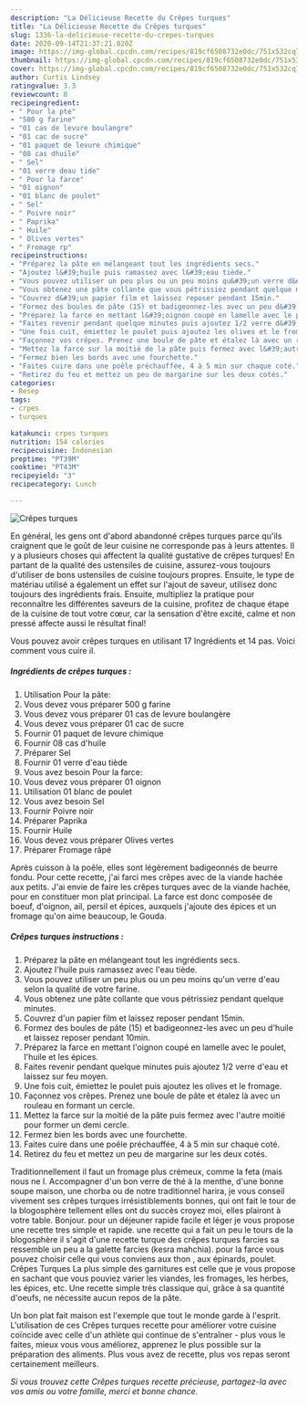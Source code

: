 ```yaml
---
description: "La Délicieuse Recette du Crêpes turques"
title: "La Délicieuse Recette du Crêpes turques"
slug: 1336-la-delicieuse-recette-du-crepes-turques
date: 2020-09-14T21:37:21.020Z
image: https://img-global.cpcdn.com/recipes/819cf6508732e0dc/751x532cq70/crepes-turques-photo-principale-de-la-recette.jpg
thumbnail: https://img-global.cpcdn.com/recipes/819cf6508732e0dc/751x532cq70/crepes-turques-photo-principale-de-la-recette.jpg
cover: https://img-global.cpcdn.com/recipes/819cf6508732e0dc/751x532cq70/crepes-turques-photo-principale-de-la-recette.jpg
author: Curtis Lindsey
ratingvalue: 3.3
reviewcount: 8
recipeingredient:
- " Pour la pte"
- "500 g farine"
- "01 cas de levure boulangre"
- "01 cac de sucre"
- "01 paquet de levure chimique"
- "08 cas dhuile"
- " Sel"
- "01 verre deau tide"
- " Pour la farce"
- "01 oignon"
- "01 blanc de poulet"
- " Sel"
- " Poivre noir"
- " Paprika"
- " Huile"
- " Olives vertes"
- " Fromage rp"
recipeinstructions:
- "Préparez la pâte en mélangeant tout les ingrédients secs."
- "Ajoutez l&#39;huile puis ramassez avec l&#39;eau tiède."
- "Vous pouvez utiliser un peu plus ou un peu moins qu&#39;un verre d&#39;eau selon la qualité de votre farine."
- "Vous obtenez une pâte collante que vous pétrissiez pendant quelque minutes."
- "Couvrez d&#39;un papier film et laissez reposer pendant 15min."
- "Formez des boules de pâte (15) et badigeonnez-les avec un peu d&#39;huile et laissez reposer pendant 10min."
- "Préparez la farce en mettant l&#39;oignon coupé en lamelle avec le poulet, l&#39;huile et les épices."
- "Faites revenir pendant quelque minutes puis ajoutez 1/2 verre d&#39;eau et laissez sur feu moyen."
- "Une fois cuit, émiettez le poulet puis ajoutez les olives et le fromage."
- "Façonnez vos crêpes. Prenez une boule de pâte et étalez là avec un rouleau en formant un cercle."
- "Mettez la farce sur la moitié de la pâte puis fermez avec l&#39;autre moitié pour former un demi cercle."
- "Fermez bien les bords avec une fourchette."
- "Faites cuire dans une poêle préchauffée, 4 à 5 min sur chaque coté."
- "Retirez du feu et mettez un peu de margarine sur les deux cotés."
categories:
- Resep
tags:
- crpes
- turques

katakunci: crpes turques 
nutrition: 154 calories
recipecuisine: Indonesian
preptime: "PT39M"
cooktime: "PT43M"
recipeyield: "3"
recipecategory: Lunch

---
```



![Crêpes turques](https://img-global.cpcdn.com/recipes/819cf6508732e0dc/751x532cq70/crepes-turques-photo-principale-de-la-recette.jpg)

En général, les gens ont d'abord abandonné crêpes turques parce qu'ils craignent que le goût de leur cuisine ne corresponde pas à leurs attentes. Il y a plusieurs choses qui affectent la qualité gustative de crêpes turques! En partant de la qualité des ustensiles de cuisine, assurez-vous toujours d'utiliser de bons ustensiles de cuisine toujours propres. Ensuite, le type de matériau utilisé a également un effet sur l'ajout de saveur, utilisez donc toujours des ingrédients frais. Ensuite, multipliez la pratique pour reconnaître les différentes saveurs de la cuisine, profitez de chaque étape de la cuisine de tout votre cœur, car la sensation d'être excité, calme et non pressé affecte aussi le résultat final!

<!--inarticleads1-->

Vous pouvez avoir crêpes turques en utilisant 17 Ingrédients et 14 pas. Voici comment vous cuire il.

##### Ingrédients de crêpes turques :

1. Utilisation  Pour la pâte:
1. Vous devez vous préparer 500 g farine
1. Vous devez vous préparer 01 cas de levure boulangère
1. Vous devez vous préparer 01 cac de sucre
1. Fournir 01 paquet de levure chimique
1. Fournir 08 cas d&#39;huile
1. Préparer  Sel
1. Fournir 01 verre d&#39;eau tiède
1. Vous avez besoin  Pour la farce:
1. Vous devez vous préparer 01 oignon
1. Utilisation 01 blanc de poulet
1. Vous avez besoin  Sel
1. Fournir  Poivre noir
1. Préparer  Paprika
1. Fournir  Huile
1. Vous devez vous préparer  Olives vertes
1. Préparer  Fromage râpé


Après cuisson à la poêle, elles sont légèrement badigeonnés de beurre fondu. Pour cette recette, j&#39;ai farci mes crêpes avec de la viande hachée aux petits. J&#39;ai envie de faire les crêpes turques avec de la viande hachée, pour en constituer mon plat principal. La farce est donc composée de boeuf, d&#39;oignon, ail, persil et épices, auxquels j&#39;ajoute des épices et un fromage qu&#39;on aime beaucoup, le Gouda. 

<!--inarticleads2-->

##### Crêpes turques instructions :

1. Préparez la pâte en mélangeant tout les ingrédients secs.
1. Ajoutez l&#39;huile puis ramassez avec l&#39;eau tiède.
1. Vous pouvez utiliser un peu plus ou un peu moins qu&#39;un verre d&#39;eau selon la qualité de votre farine.
1. Vous obtenez une pâte collante que vous pétrissiez pendant quelque minutes.
1. Couvrez d&#39;un papier film et laissez reposer pendant 15min.
1. Formez des boules de pâte (15) et badigeonnez-les avec un peu d&#39;huile et laissez reposer pendant 10min.
1. Préparez la farce en mettant l&#39;oignon coupé en lamelle avec le poulet, l&#39;huile et les épices.
1. Faites revenir pendant quelque minutes puis ajoutez 1/2 verre d&#39;eau et laissez sur feu moyen.
1. Une fois cuit, émiettez le poulet puis ajoutez les olives et le fromage.
1. Façonnez vos crêpes. Prenez une boule de pâte et étalez là avec un rouleau en formant un cercle.
1. Mettez la farce sur la moitié de la pâte puis fermez avec l&#39;autre moitié pour former un demi cercle.
1. Fermez bien les bords avec une fourchette.
1. Faites cuire dans une poêle préchauffée, 4 à 5 min sur chaque coté.
1. Retirez du feu et mettez un peu de margarine sur les deux cotés.


Traditionnellement il faut un fromage plus crémeux, comme la feta (mais nous ne l. Accompagner d&#39;un bon verre de thé à la menthe, d&#39;une bonne soupe maison, une chorba ou de notre traditionnel harira, je vous conseil vivement ses crêpes turques irrésistiblements bonnes, qui ont fait le tour de la blogosphère tellement elles ont du succès croyez moi, elles plairont à votre table. Bonjour. pour un déjeuner rapide facile et léger je vous propose une recette tres simple et rapide. une recette qui a fait un peu le tours de la blogosphère il s&#39;agit d&#39;une recette turque des crêpes turques farcies sa ressemble un peu a la galette farcies (kesra mahchia). pour la farce vous pouvez choisir celle qui vous conviens aux thon , aux épinards, poulet. Crêpes Turques La plus simple des garnitures est celle que je vous propose en sachant que vous pouviez varier les viandes, les fromages, les herbes, les épices, etc. Une recette simple très classique qui, grâce à sa quantité d&#39;oeufs, ne nécessite aucun repos de la pâte. 

<!--inarticleads1-->

<p>
Un bon plat fait maison est l'exemple que tout le monde garde à l'esprit. L'utilisation de ces Crêpes turques recette pour améliorer votre cuisine coïncide avec celle d'un athlète qui continue de s'entraîner - plus vous le faites, mieux vous vous améliorez, apprenez le plus possible sur la préparation des aliments. Plus vous avez de recette, plus vos repas seront certainement meilleurs.
</p>

<p>
<i>Si vous trouvez cette Crêpes turques recette précieuse, partagez-la avec vos amis ou votre famille, merci et bonne chance.</i>
</p>
